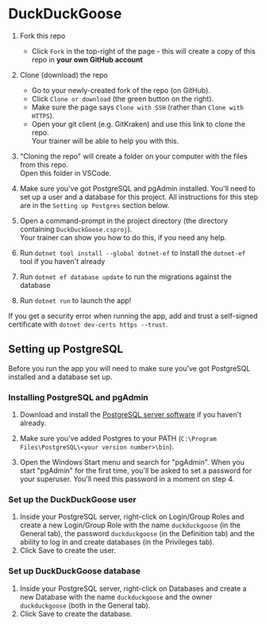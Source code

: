 ﻿# DuckDuckGoose

1. Fork this repo
    * Click `Fork` in the top-right of the page - this will create a copy of this repo in **your own GitHub account**

1. Clone (download) the repo
    * Go to your newly-created fork of the repo (on GitHub).
    * Click `Clone or download` (the green button on the right).
    * Make sure the page says `Clone with SSH` (rather than `Clone with HTTPS`).
    * Open your git client (e.g. GitKraken) and use this link to clone the repo.  
      Your trainer will be able to help you with this.

1. "Cloning the repo" will create a folder on your computer with the files from this repo.  
   Open this folder in VSCode.

1. Make sure you've got PostgreSQL and pgAdmin installed. You'll need to set up a user and a database for this project.
   All instructions for this step are in the `Setting up Postgres` section below.

1. Open a command-prompt in the project directory (the directory containing `DuckDuckGoose.csproj`).  
   Your trainer can show you how to do this, if you need any help.

1. Run `dotnet tool install --global dotnet-ef` to install the `dotnet-ef` tool if you haven't already

1. Run `dotnet ef database update` to run the migrations against the database

1. Run `dotnet run` to launch the app!

If you get a security error when running the app, add and trust a self-signed certificate with `dotnet dev-certs https --trust`.

## Setting up PostgreSQL

Before you run the app you will need to make sure you've got PostgreSQL installed and a database set up.

### Installing PostgreSQL and pgAdmin

1. Download and install the [PostgreSQL server software](https://www.enterprisedb.com/downloads/postgres-postgresql-downloads) if you haven't already.

1. Make sure you've added Postgres to your PATH (`C:\Program Files\PostgreSQL\<your version number>\bin`).

1. Open the Windows Start menu and search for "pgAdmin". When you start "pgAdmin" for the first time, you'll be asked to set a password for your superuser. You'll need this password in a moment on step 4.

### Set up the DuckDuckGoose user

1. Inside your PostgreSQL server, right-click on Login/Group Roles and create a new Login/Group Role with the name `duckduckgoose` (in the General tab), the password `duckduckgoose` (in the Definition tab) and the ability to log in and create databases (in the Privileges tab).
1. Click Save to create the user.

### Set up DuckDuckGoose database

1. Inside your PostgreSQL server, right-click on Databases and create a new Database with the name `duckduckgoose` and the owner `duckduckgoose` (both in the General tab).
1. Click Save to create the database.
